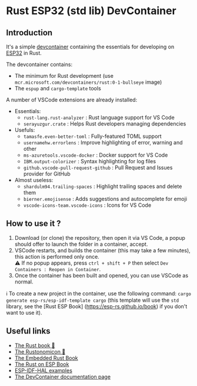 # Rust ESP32 (std lib) DevContainer

## Introduction
It's a simple [devcontainer](https://code.visualstudio.com/docs/devcontainers/containers) containing the essentials for developing on [ESP32](https://esp-rs.github.io/book/introduction.html) in Rust.

The devcontainer contains:

- The minimum for Rust development (use `mcr.microsoft.com/devcontainers/rust:0-1-bullseye` image)
- The `espup` and `cargo-template` tools

A number of VSCode extensions are already installed:
  * Essentials:
    * `rust-lang.rust-analyzer` : Rust language support for VS Code
    * `serayuzgur.crate` : Helps Rust developers managing dependencies
  * Usefuls:
    * `tamasfe.even-better-toml` : Fully-featured TOML support
    * `usernamehw.errorlens` : Improve highlighting of error, warning and other
    * `ms-azuretools.vscode-docker` : Docker support for VS Code
    * `IBM.output-colorizer` : Syntax highlighting for log files
    * `github.vscode-pull-request-github` : Pull Request and Issues provider for GitHub
  * Almost useless:
    * `shardulm94.trailing-spaces` : Highlight trailing spaces and delete them
    * `bierner.emojisense` : Adds suggestions and autocomplete for emoji
    * `vscode-icons-team.vscode-icons` : Icons for VS Code

## How to use it ?
1. Download (or clone) the repository, then open it via VS Code, a popup should offer to launch the folder in a container, accept.
2. VSCode restarts, and builds the container (this may take a few minutes), this action is performed only once.  
⚠️ If no popup appears, press `ctrl + shift + P` then select `Dev Containers : Reopen in Container`.
3. Once the container has been built and opened, you can use VSCode as normal.

ℹ️ To create a new project in the container, use the following command: `cargo generate esp-rs/esp-idf-template cargo` (this template will use the `std` library, see the [Rust ESP Book] (https://esp-rs.github.io/book) if you don't want to use it).

## Useful links
* [The Rust book 🦀](https://doc.rust-lang.org/book/)
* [The Rustonomicon 🐙](https://doc.rust-lang.org/nomicon/)
* [The Embedded Rust Book](https://docs.rust-embedded.org/book/)
* [The Rust on ESP Book](https://esp-rs.github.io/book/)
* [ESP-IDF-HAL examples](https://github.com/esp-rs/esp-idf-hal/blob/master/examples)
* [The DevContainer documentation page](https://code.visualstudio.com/docs/devcontainers/containers)
